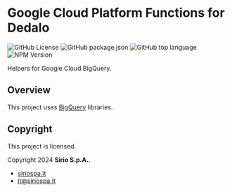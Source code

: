 # Google Cloud Platform Functions for Dedalo

![GitHub License](https://img.shields.io/github/license/siriospa/gcp-helpers-bigquery)
![GitHub package.json](https://img.shields.io/github/package-json/version/siriospa/gcp-helpers-bigquery)
![GitHub top language](https://img.shields.io/github/languages/top/siriospa/gcp-helpers-bigquery)
![NPM Version](https://img.shields.io/npm/v/%40siriospa%2Fgcp-helpers-bigquery)

Helpers for Google Cloud BigQuery.

## Overview

This project uses [BigQuery](https://cloud.google.com/bigquery/docs) libraries.

## Copyright

This project is licensed.

Copyright 2024 **Sirio S.p.A.**.

- [siriospa.it](https://www.siriospa.it/)
- [it@siriospa.it](mailto:it@siriospa.it)
